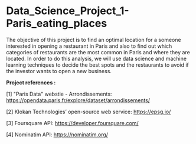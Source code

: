# Data_Science_Project_1-Paris_eating_places
The objective of this project is to find an optimal location for a
someone interested in opening a restaurant in Paris and also to find out which categories of restaurants are the most common in Paris and where they are located.
In order to do this analysis, we will use data science and machine learning techniques to decide the best spots and the restaurants to avoid if the investor wants to open a new business.

**Project references :**

[1] "Paris Data" webstie - Arrondissements: https://opendata.paris.fr/explore/dataset/arrondissements/

[2] Klokan Technologies’ open-source web service: https://epsg.io/

[3] Foursquare API: https://developer.foursquare.com/

[4] Nominatim API: https://nominatim.org/
